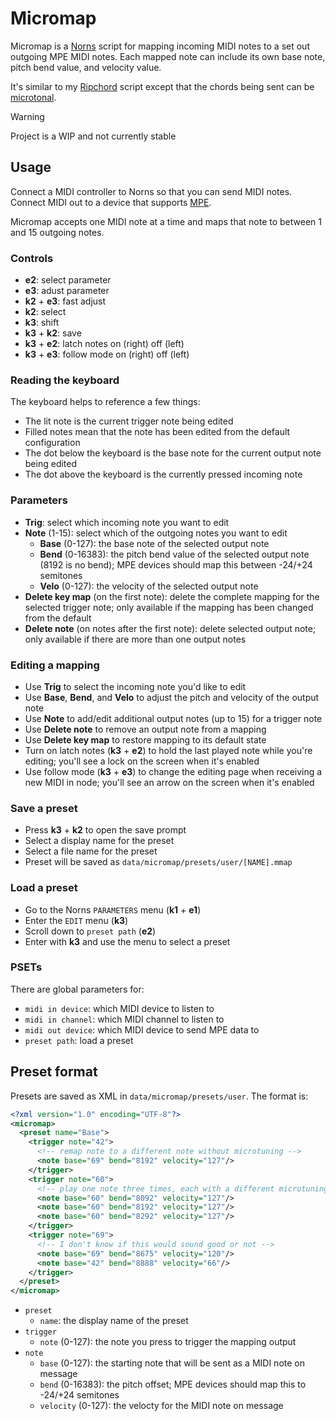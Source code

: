 # Micromap

Micromap is a [Norns](https://monome.org/docs/norns/) script for mapping incoming MIDI notes to a set out outgoing MPE MIDI notes. Each mapped note can include its own base note, pitch bend value, and velocity value.

It's similar to my [Ripchord](https://github.com/handeyeco/norns-ripchord) script except that the chords being sent can be [microtonal](https://en.wikipedia.org/wiki/Microtonality).

> [!WARNING]  
> Project is a WIP and not currently stable

## Usage

Connect a MIDI controller to Norns so that you can send MIDI notes. Connect MIDI out to a device that supports [MPE](https://en.wikipedia.org/wiki/MIDI#MIDI_Polyphonic_Expression).

Micromap accepts one MIDI note at a time and maps that note to between 1 and 15 outgoing notes.

### Controls

- **e2**: select parameter
- **e3**: adust parameter
- **k2** + **e3**: fast adjust
- **k2**: select
- **k3**: shift
- **k3** + **k2**: save
- **k3** + **e2**: latch notes on (right) off (left)
- **k3** + **e3**: follow mode on (right) off (left)

### Reading the keyboard

The keyboard helps to reference a few things:
- The lit note is the current trigger note being edited
- Filled notes mean that the note has been edited from the default configuration
- The dot below the keyboard is the base note for the current output note being edited
- The dot above the keyboard is the currently pressed incoming note

### Parameters

- **Trig**: select which incoming note you want to edit
- **Note** (1-15): select which of the outgoing notes you want to edit
  - **Base** (0-127): the base note of the selected output note
  - **Bend** (0-16383): the pitch bend value of the selected output note (8192 is no bend); MPE devices should map this between -24/+24 semitones
  - **Velo** (0-127): the velocity of the selected output note
- **Delete key map** (on the first note): delete the complete mapping for the selected trigger note; only available if the mapping has been changed from the default
- **Delete note** (on notes after the first note): delete selected output note; only available if there are more than one output notes

### Editing a mapping

- Use **Trig** to select the incoming note you'd like to edit
- Use **Base**, **Bend**, and **Velo** to adjust the pitch and velocity of the output note
- Use **Note** to add/edit additional output notes (up to 15) for a trigger note
- Use **Delete note** to remove an output note from a mapping
- Use **Delete key map** to restore mapping to its default state
- Turn on latch notes (**k3** + **e2**) to hold the last played note while you're editing; you'll see a lock on the screen when it's enabled
- Use follow mode (**k3** + **e3**) to change the editing page when receiving a new MIDI in node; you'll see an arrow on the screen when it's enabled

### Save a preset

- Press **k3** + **k2** to open the save prompt
- Select a display name for the preset
- Select a file name for the preset
- Preset will be saved as `data/micromap/presets/user/[NAME].mmap`

### Load a preset

- Go to the Norns `PARAMETERS` menu (**k1** + **e1**)
- Enter the `EDIT` menu (**k3**)
- Scroll down to `preset path` (**e2**)
- Enter with **k3** and use the menu to select a preset

### PSETs

There are global parameters for:

- `midi in device`: which MIDI device to listen to
- `midi in channel`: which MIDI channel to listen to
- `midi out device`: which MIDI device to send MPE data to
- `preset path`: load a preset

## Preset format

Presets are saved as XML in `data/micromap/presets/user`. The format is:

``` XML
<?xml version="1.0" encoding="UTF-8"?>
<micromap>
  <preset name="Base">
    <trigger note="42">
      <!-- remap note to a different note without microtuning -->
      <note base="69" bend="8192" velocity="127"/>
    </trigger>
    <trigger note="60">
      <!-- play one note three times, each with a different microtuning -->
      <note base="60" bend="8092" velocity="127"/>
      <note base="60" bend="8192" velocity="127"/>
      <note base="60" bend="8292" velocity="127"/>
    </trigger>
    <trigger note="69">
      <!-- I don't know if this would sound good or not -->
      <note base="69" bend="8675" velocity="120"/>
      <note base="42" bend="8888" velocity="66"/>
    </trigger>
  </preset>
</micromap>
```

- `preset`
  - `name`: the display name of the preset
- `trigger`
  - `note` (0-127): the note you press to trigger the mapping output
- `note`
  - `base` (0-127): the starting note that will be sent as a MIDI note on message
  - `bend` (0-16383): the pitch offset; MPE devices should map this to -24/+24 semitones
  - `velocity` (0-127): the velocty for the MIDI note on message
